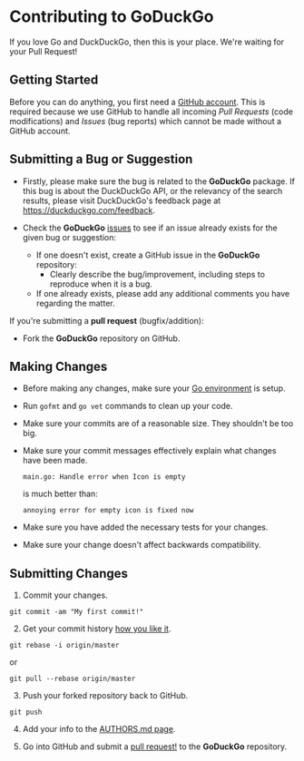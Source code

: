 Contributing to GoDuckGo
========================

If you love Go and DuckDuckGo, then this is
your place. We're waiting for your Pull Request!

Getting Started
---------------

Before you can do anything, you first need a [GitHub account](https://github.com/signup/free).
This is required because we use GitHub to handle all incoming *Pull Requests* (code modifications)
and *Issues* (bug reports) which cannot be made without a GitHub account.

Submitting a **Bug** or **Suggestion**
--------------------------------------

- Firstly, please make sure the bug is related to the **GoDuckGo** package. If this bug
is about the DuckDuckGo API, or the relevancy of the search results, please visit DuckDuckGo's
feedback page at <https://duckduckgo.com/feedback>.

- Check the **GoDuckGo** [issues](https://github.com/ajanicij/goduckgo/issues) to see if
an issue already exists for the given bug or suggestion:
  - If one doesn't exist, create a GitHub issue in the **GoDuckGo** repository:
    - Clearly describe the bug/improvement, including steps to reproduce when it is a bug.
  - If one already exists, please add any additional comments you have regarding the matter.

If you're submitting a **pull request** (bugfix/addition):
- Fork the **GoDuckGo** repository on GitHub.

Making Changes
--------------

- Before making any changes, make sure your [Go environment](http://golang.org/doc/install) is setup.
- Run `gofmt` and `go vet` commands to clean up your code.
- Make sure your commits are of a reasonable size. They shouldn't be too big.
- Make sure your commit messages effectively explain what changes have been made.

  ```shell
  main.go: Handle error when Icon is empty
  ```

  is much better than:

  ```shell
  annoying error for empty icon is fixed now
  ```

- Make sure you have added the necessary tests for your changes.
- Make sure your change doesn't affect backwards compatibility.

Submitting Changes
------------------

1. Commit your changes.

  ```shell
  git commit -am "My first commit!"
  ```

2. Get your commit history [how you like it](http://book.git-scm.com/4_interactive_rebasing.html).

  ```shell
  git rebase -i origin/master
  ```

  or

  ```shell
  git pull --rebase origin/master
  ```

3. Push your forked repository back to GitHub.

  ```shell
  git push
  ```

4. Add your info to the [AUTHORS.md page](https://github.com/ajanicij/goduckgo/blob/master/AUTHORS.md).

5. Go into GitHub and submit a [pull request!](http://help.github.com/send-pull-requests/) to the
**GoDuckGo** repository.

